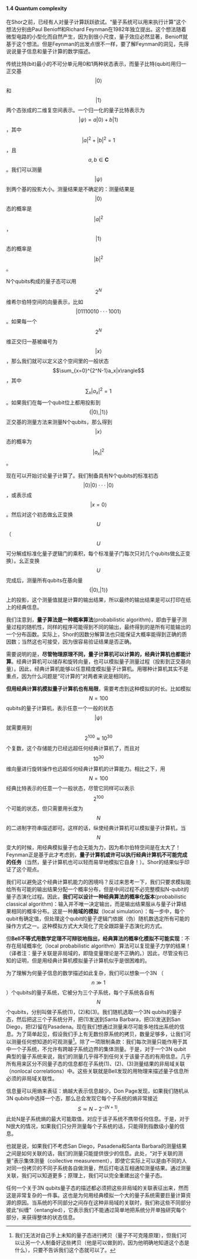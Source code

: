 #### 1.4 Quantum complexity

在Shor之前，已经有人对量子计算跃跃欲试。“量子系统可以用来执行计算”这个想法分别由Paul Benioff和Richard Feynman在1982年独立提出。这个想法随着微型电路的小型化而自然产生，因为到很小尺度，量子效应必然显著，Benioff就基于这个想法。但是Feynman的出发点很不一样，要了解Feynman的洞见，先得说说量子信息和量子计算的数学描述。

传统比特(bit)最小的不可分单元用0和1两种状态表示，而量子比特(qubit)用归一正交基$$|0\rangle$$ 和$$|1\rangle$$两个态张成的二维复空间表示。一个归一化的量子比特表示为$$|\psi\rangle=a|0\rangle	+b|1\rangle$$，其中$$|a|^2+|b|^2=1$$，且$$a,b\in\mathbf{C}$$。我们可以测量$$|\psi\rangle$$到两个基的投影大小。测量结果是不确定的：测量结果是$$|0\rangle$$态的概率是$$|a|^2$$，$$|1\rangle$$态的概率是$$|b|^2$$。

N个qubits构成的量子态可以用$$2^N$$维希尔伯特空间的向量表示，比如$$|01110010 · · ·1001\rangle$$。如果每一个$$2^N$$维正交归一基被编号为$$|x\rangle$$，那么我们就可以定义这个空间里的一般状态$$\sum_{x=0}^{2^N-1}a_x|x\rangle$$，其中$$\sum_x|a_x|^2=1$$。如果我们在每一个qubit位上都用投影到$$\{|0\rangle,|1\rangle\}$$正交基的测量方法来测量N个qubits，那么得到$$|x\rangle$$态的概率为$$|a_x|^2$$。

现在可以开始讨论量子计算了。我们制备具有N个qubits的标准初态$$|0\rangle|0\rangle · · · |0\rangle$$，或表示成$$|x=0\rangle$$。然后对这个初态做幺正变换$$U$$（$$U$$可分解成标准化量子逻辑门的乘积，每个标准量子门每次只对几个qubits做幺正变换）。幺正变换$$U$$完成后，测量所有qubits在基向量$$\{|0\rangle,|1\rangle\}$$上的投影，这个测量值就是计算的输出结果，所以最终的输出结果是可以打印在纸上的经典信息。

我们注意到，**量子算法是一种概率算法**(probabilistic algorithm)，即由于量子测量过程的随机性，同样的程序可能得到不同的输出，最终得到的是所有可能输出的一个分布函数。实际上，Shor的因数分解算法也只能保证大概率能得到正确的质因数；当然这也可接受，因为很容易验证结果是否正确。

需要说明的是，**尽管物理原理不同，量子计算机可以计算的，经典计算机也都能计算**。经典计算机可以储存和旋转向量，也可以模拟量子测量过程（投影到正交基向量）。因此，经典计算机能够以任意精度模拟量子计算机。用哪种计算机其实不是重点，因为什么问题是“可计算的”对两者来说是相同的。

**但用经典计算机模拟量子计算机也有局限**，需要考虑到这种模拟的时长。比如模拟$$N=100$$qubits的量子计算机，表示任意一个一般的状态$$|\psi\rangle$$就需要用到$$2^{100}\approx10^{30}$$个复数，这个存储能力已经远超任何经典计算机了，而且对$$10^{30}$$维向量进行旋转操作也远超任何经典计算机的计算能力。相比之下，用$$N=100$$经典比特表示的任意一个一般状态，尽管它同样可以表示$$2^{100}$$个可能的状态，但只需要用长度为$$N$$的二进制字符串描述即可。这样的话，纵使经典计算机可以模拟量子计算机，当$$N$$变大的时候，用经典模拟量子也会无能为力，因为希尔伯特空间是在太大了！Feynman正是基于此才考虑到，**量子计算机或许可以执行经典计算机不可能完成的任务**（当然，量子计算机也可以轻而易举地模拟它自身！）。Shor的结果似乎印证了这个观点。

我们可以避免这个经典计算机能力的困境吗？反过来思考一下，我们只要求模拟能给所有可能的输出结果分配一个概率分布，但是中间过程不必完整模拟N-qubit的量子态演化过程。因此，**我们可以设计一种经典算法的概率化版本**(probabilistic classical algorithm)：输入并不唯一决定输出，而是输出结果服从与量子计算结果相同的概率分布。这是一种**局域的模拟**（local simulation）：每一步中，每个qubit有确定值，但处理这个qubit的量子逻辑门依据（伪）随机数选定所有可能的操作方式之一。这种模拟方式大大简化了完全跟踪量子态演化的方式。

但**Bell不等式用数学定理不可辩驳地指出，经典算法的概率化模拟不可能实现**：不存在局域概率化（local probabilistic algorithm）算法可以复现量子力学的结果！（译者注：量子关联是非局域的，即隐变量理论是不正确的。）因此，尽管没有已知的证明，但是用经典计算机模拟量子计算机似乎是很困难的。

为了理解为何量子信息的数学描述如此复杂，我们可以想象一个3N （$$n\gg1$$）个qubits的量子系统，它被分为三个子系统，每个子系统各自有$$N$$个qubits，分别叫做子系统(1)，(2)和(3)。我们随机选取一个3N qubits的量子态，然后把这三个子系统分开，把(1)发送到Santa Barbara，把(3)发送到San Diego，把(2)留在Pasadena。现在我们想通过测量来尽可能多地找出系统的信息。为了简单起见，假设我们手上有无数份原系统的拷贝，数量足够多，让我们可以测量任何想知道的可观测量[^注]。除了一项限制条款：我们每次测量只能作用于其中一个子系统，不允许有跨越子系统边界的集体测量。于是，对于一个3N qubit典型的量子系统来说，我们的测量几乎得不到任何关于该量子态的有用信息。几乎所有用来区分不同量子态的信息都在子系统(1)、(2)、(3)测量结果的非局域关联（nonlocal correlations）中。这些关联就是Bell发现的用物理来描述量子信息所必须的非局域关联性。

信息量可以用熵来表征：熵越大表示信息越少。Don Page发现，如果我们随机从3N qubits中选择一个态，那么总会发现它每个子系统的熵非常接近
$$
S\simeq N-2^{-(N+1)},
$$
此处N是子系统熵的最大可能取值，对应于该子系统不携带任何信息。于是，对于N很大的情况，如果我们只分开测量每个子系统的话，只能得到指数级小量的信息。

也就是说，如果我们不考虑San Diego，Pasadena和Santa Barbara的测量结果之间是如何关联的话，我们的测量只能提供很少的信息。此处，“对于关联的测量”表示集体测量（collective measurement），即使它实际上可以是由不同的人对同一份拷贝的不同子系统各自做测量，然后打电话互相通知测量结果。通过测量关联，我们可以知道更多；原理上，我们可以完全重建出这个量子态。

任何一个关于3N qubits量子态的描述都必须把这些非局域的关联表征出来，然而这是非常复杂的一件事。这也是为何用经典模拟一个大的量子系统需要巨量计算资源的原因。当系统的不同部分之间存在这种非局域的关联时，我们称这些不同部分彼此“纠缠”（entangled），它表示我们不能通过简单地把系统分开单独研究每个部分，来获得整体的状态信息。





[^注]: 我们无法对自己手上未知的量子态进行拷贝（量子不可克隆原理），但我们可以让另一个人制备好这些拷贝（他是可以做到的，因为他明确地知道这个态是什么），只要不告诉我们这个态就可以了。